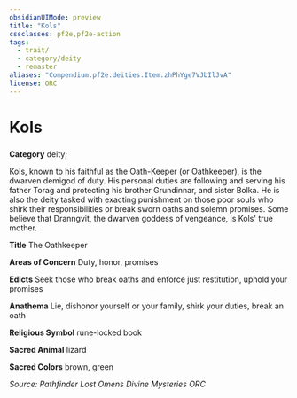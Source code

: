 ```yaml
---
obsidianUIMode: preview
title: "Kols"
cssclasses: pf2e,pf2e-action
tags:
  - trait/
  - category/deity
  - remaster
aliases: "Compendium.pf2e.deities.Item.zhPhYge7VJbIlJvA"
license: ORC
---
```

# Kols

### 

**Category** deity; 




Kols, known to his faithful as the Oath-Keeper (or Oathkeeper), is the dwarven demigod of duty. His personal duties are following and serving his father Torag and protecting his brother Grundinnar, and sister Bolka. He is also the deity tasked with exacting punishment on those poor souls who shirk their responsibilities or break sworn oaths and solemn promises. Some believe that Dranngvit, the dwarven goddess of vengeance, is Kols' true mother.

**Title** The Oathkeeper

**Areas of Concern** Duty, honor, promises

**Edicts** Seek those who break oaths and enforce just restitution, uphold your promises

**Anathema** Lie, dishonor yourself or your family, shirk your duties, break an oath

**Religious Symbol** rune-locked book

**Sacred Animal** lizard

**Sacred Colors** brown, green

*Source: Pathfinder Lost Omens Divine Mysteries*
*ORC*
